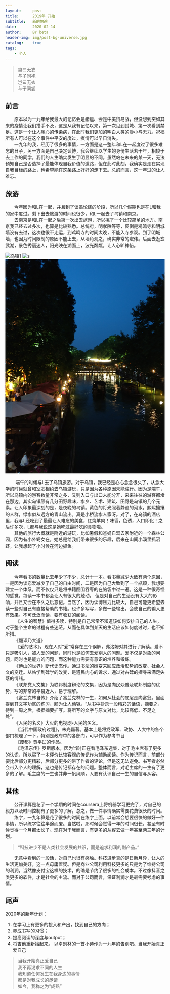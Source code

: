 ```yaml
---
layout:     post
title:      2019年 开始
subtitle:   新的旅途
date:       2020-02-14
author:     BY beta
header-img: img/post-bg-universe.jpg
catalog:    true
tags:
    - 个人
---
```


>岂曰无衣  
>与子同袍  
>岂曰无衣  
>与子同裳


## 前言
&emsp;&emsp;原本以为一九年给我最大的记忆会是猪瘟、会是中美贸易战，但没想到突如其来的疫情让我们措手不及，这是从我有记忆以来，第一次见到封城、第一次看到禁足。这是一个让人痛心的传染病，在此时我们更加的明白人类的渺小与无力。祝福所有人可以在这个事件中平安的度过，疫情可以早日消失。  
   &emsp;&emsp;一九年的我，经历了很多的事情，一方面是这一整年和L在一起度过了很多难忘的日子，另一方面是自己决定读博，我会继续以学生的身份生活若干年，相较于去工作的同学，我们的人生确实发生了明显的不同。虽然站在未来的某一天，无法预知自己是否选择了最能体现自我价值的道路，但在此时此刻，我确实是走在实现自我目标的路上，也希望能在这条路上好好的走下去。总的而言，这一年过的让人难忘。
## 旅游
&emsp;&emsp;今年因为和L在一起，并且到了谈婚论嫁的阶段，所以几个假期也是在L和我的家中度过。剩下出去旅游的时间也很少，和L一起去了乌镇和南京。  
   &emsp;&emsp;去南京是和L在一起之后第一次出去旅游，所以挑了一个比较简单的地方。南京我已经去过多次，也算是比较熟悉。总统府，明孝陵等等，反倒是鸡鸣寺和明城墙没有去过，这次也很不走运，到鸡鸣寺的时间太晚，不能入寺参观。到了明城墙，也因为时间限制的原因不能上去，从墙角观之，确实非常的宏伟。后面去逛玄武湖，景色秀丽迷人，阳光映在湖面上，波光粼粼，让人心旷神怡。  

![乌镇1](https://github.com/luwangli/luwangli.github.io/master/img/2019summary/img_wuzhen_1.jpg)
![s](https://github.com/luwangli/luwangli.github.io/tree/master/img/2019summary/img_wuzhen_1.jpg)
![乌镇2](../img/2019summary/img_wuzhen_2.jpg)

 &emsp;&emsp; 端午的时候与L去了乌镇旅游。对于乌镇，我已经是心心念念很久了，从念大学的时候就曾和室友相约去乌镇游玩，只是因为各种原因未能成行。因为是端午，所以乌镇内的游客数量非常之多，又则入口与出口未能分开，来来往往的游客都堵在那边。其实乌镇颇有几分田野趣味，水乡、艺术、建筑、田野是乌镇的几个元素。让人印象最深刻的是，是夜晚的乌镇。黄色的灯光照着静谧的河水，熙熙攘攘的人群，绿水似从远方的青山流出。真是小桥流水人家呀。对了，在乌镇的酒店里，我与L还吃到了最最让人难忘的美食，红烧羊肉！味香，色诱，入口即化！之后许多次，L都与我说这是她吃过最好吃的食物啦。  
   &emsp;&emsp;其他的旅行大概就是附近的游玩，比如暑假和爸妈自驾去家附近的一个森林公园，因为有小外甥女在，她总是给我们带来很多的乐趣，后来在山间小溪里抓沼虾，让我想起了小时候在河边抓鱼。
## 阅读
   &emsp;&emsp;今年看书的数量比去年少了不少，总计十一本。看书量减少大致有两个原因，一是因为谈恋爱减少了自己的自由时间，二是因为自己大致到了一个瓶颈，我想要建立一个体系，而不仅仅只是将书籍囫囵吞枣的在脑袋中过一遍。这是一种很奇怪的感觉，每读一本书都会让人有很大的触动， 但是对自己的生活没有太大的影响，并且又会在不久之后忘记。当然了，因为读博压力比较大，自己可能更希望去读一些对自己有直接帮助的书籍。也许多写写，多做一些输出，会使自己的输入更有效果。不可泛泛而读，要有收获的阅读。  
  &emsp;&emsp; 《人生的智慧》值得多读，特别是自己常常不知道该如何安排自己的人生，对于整个生命的过程有些迷茫。从而在具体到某天的生活应该如何度过时，也不知所措。  
   &emsp;&emsp;《翻译乃大道》  
  &emsp;&emsp; 《爱的艺术》，现在人对“爱“常存在三个误解，弗洛姆对其进行了解读。爱不只是吸引人，被人爱的问题，同时也是如何去爱别人的问题。爱不仅是对象的问题，同时也是能力的问题，而这种能力需要有意识的培养和锻炼。  
   &emsp;&emsp;《傅山的世界》断代史杰作。通过书法的嬗变来回应政治形势的改变、社会人文的变迁。从帖学到碑学的改变，是遗民内心的诉求，通过对古碑的探寻来满足失落的情绪。  
   &emsp;&emsp;《联邦党人文集》为联邦制度辩论的文集，因为是向民众普及联邦制度的优势，写的非常的平易近人，易于理解。  
   &emsp;&emsp;《富兰克林自传》介绍了富兰克林的一生，如何从社会的底层走向富翁。里面提到其文字功底的练习，颇为让人动容。“从书中抄录一段精彩的话语，摘要之，待到一周之后，根据摘要扩写。将所写的文字与原文对比，比较高低、不足之处”。  
   &emsp;&emsp;《人民的名义》大火的电视剧-人民的名义。  
 &emsp;&emsp;  《当代中国政府过程》，朱光磊著。基本上是将党政军、政协、人大中的各个部门梳理了一下，特别是政府中的各部门，可以作为参考书目  
  &emsp;&emsp; 《废都》贾平凹的作品。  
  &emsp;&emsp; 《毛泽东传》罗斯版本，因为当时正在看毛泽东选集，对于毛主席有了更多的认识，所以买了一本评价比较客观的传记作为辅助阅读。作为传记而言，前部分要比后部分更精彩，后部分更多的带了作者的评论，但是这无法避免。书写者必然会带入个人的理解，这也是传记都存在的问题。整体而言，对毛主席的一生有了更多的了解。毛主席的一生也并非一帆风顺，人要有认识自己一生的自信与从容。
## 其他
&emsp;&emsp;公开课算是花了一个学期的时间在coursera上将机器学习更完了，对自己的毅力以及时间控制有了更多的了解，总之，做一件事情确实需要花费很长的时间。  
&emsp;&emsp;练字，一九年算是花了很多的时间在练字上面。以前常会想要很快的做好一件事情，所以练字往往半途而废。当然啦，那时候会觉得一年的时间很长，甚至有时候觉得一个月都太长了。现在对于我而言，有更多的从容去做一年甚至两三年的计划。
>“科技进步不是人类社会发展的共识，而是追求利润的副产品。”

&emsp;&emsp;无意中看到的一段话，对自己也很有感触。科技进步真的是日新月异，让人的生活更加美好，这一点毋庸置疑。但是商业公司利用科技更多的只是为了维持公司的利润，当然像支付宝这样的技术，的确是节约了很多的社会成本。不过像抖音之类更多的软件，才是社会的主流。而对于公司而言，保证利润才是最需要考虑的事情。
## 尾声
2020年的新年计划：
1. 在学习上有更多的投入和产出，找到自己的方向；
2. 养成书写的习惯；
3. 提高阅读的深度与output；
4. 将吉他重新拾起来。
以卓别林的一首小诗作为一九年的告别吧。当我开始真正爱自己
>当我开始真正爱自己  
>我不再渴求不同的人生  
>我知道任何发生在我身边的事情  
>都是对我成长的邀请  
>如今，我称之为“成熟”

